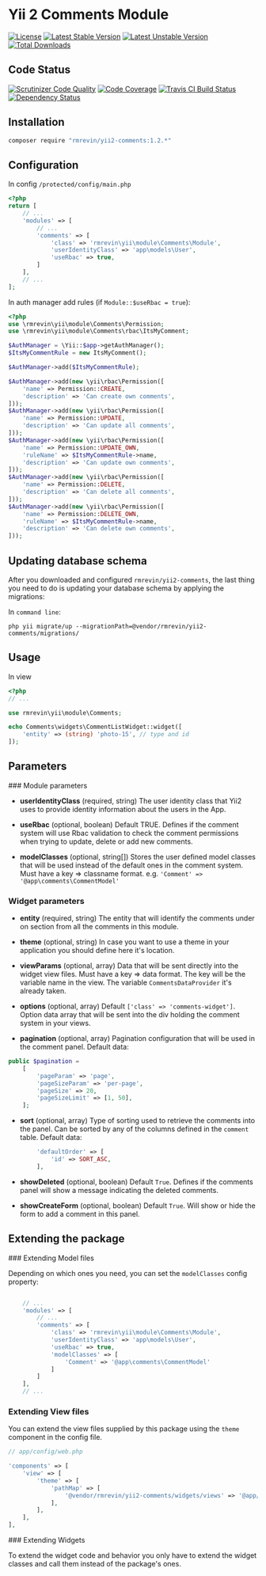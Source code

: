 Yii 2 Comments Module
=====================
[![License](https://poser.pugx.org/rmrevin/yii2-comments/license.svg)](https://packagist.org/packages/rmrevin/yii2-comments)
[![Latest Stable Version](https://poser.pugx.org/rmrevin/yii2-comments/v/stable.svg)](https://packagist.org/packages/rmrevin/yii2-comments)
[![Latest Unstable Version](https://poser.pugx.org/rmrevin/yii2-comments/v/unstable.svg)](https://packagist.org/packages/rmrevin/yii2-comments)
[![Total Downloads](https://poser.pugx.org/rmrevin/yii2-comments/downloads.svg)](https://packagist.org/packages/rmrevin/yii2-comments)

Code Status
-----------
[![Scrutinizer Code Quality](https://scrutinizer-ci.com/g/rmrevin/yii2-comments/badges/quality-score.png?b=master)](https://scrutinizer-ci.com/g/rmrevin/yii2-comments/?branch=master)
[![Code Coverage](https://scrutinizer-ci.com/g/rmrevin/yii2-comments/badges/coverage.png?b=master)](https://scrutinizer-ci.com/g/rmrevin/yii2-comments/?branch=master)
[![Travis CI Build Status](https://travis-ci.org/rmrevin/yii2-comments.svg)](https://travis-ci.org/rmrevin/yii2-comments)
[![Dependency Status](https://www.versioneye.com/user/projects/54b46c192eea784acc000442/badge.svg)](https://www.versioneye.com/user/projects/54119b799e16229fe00000da)

Installation
------------
```bash
composer require "rmrevin/yii2-comments:1.2.*"
```

Configuration
-------------

In config `/protected/config/main.php`
```php
<?php
return [
	// ...
	'modules' => [
		// ...
		'comments' => [
		    'class' => 'rmrevin\yii\module\Comments\Module',
		    'userIdentityClass' => 'app\models\User',
		    'useRbac' => true,
		]
	],
	// ...
];
```

In auth manager add rules (if `Module::$useRbac = true`):
```php
<?php
use \rmrevin\yii\module\Comments\Permission;
use \rmrevin\yii\module\Comments\rbac\ItsMyComment;

$AuthManager = \Yii::$app->getAuthManager();
$ItsMyCommentRule = new ItsMyComment();

$AuthManager->add($ItsMyCommentRule);

$AuthManager->add(new \yii\rbac\Permission([
    'name' => Permission::CREATE,
    'description' => 'Can create own comments',
]));
$AuthManager->add(new \yii\rbac\Permission([
    'name' => Permission::UPDATE,
    'description' => 'Can update all comments',
]));
$AuthManager->add(new \yii\rbac\Permission([
    'name' => Permission::UPDATE_OWN,
    'ruleName' => $ItsMyCommentRule->name,
    'description' => 'Can update own comments',
]));
$AuthManager->add(new \yii\rbac\Permission([
    'name' => Permission::DELETE,
    'description' => 'Can delete all comments',
]));
$AuthManager->add(new \yii\rbac\Permission([
    'name' => Permission::DELETE_OWN,
    'ruleName' => $ItsMyCommentRule->name,
    'description' => 'Can delete own comments',
]));
```

Updating database schema
------------------------
After you downloaded and configured `rmrevin/yii2-comments`,
the last thing you need to do is updating your database schema by applying the migrations:

In `command line`:
```
php yii migrate/up --migrationPath=@vendor/rmrevin/yii2-comments/migrations/
```

Usage
-----
In view
```php
<?php
// ...

use rmrevin\yii\module\Comments;

echo Comments\widgets\CommentListWidget::widget([
    'entity' => (string) 'photo-15', // type and id
]);

```

Parameters
----------

### Module parameters

* **userIdentityClass** (required, string) The user identity class that Yii2 uses to provide identity information about the users in the App.

* **useRbac** (optional, boolean) Default TRUE. Defines if the comment system will use Rbac validation to check the comment permissions when trying to update, delete or add new comments.

* **modelClasses** (optional, string[]) Stores the user defined model classes that will be used instead of the default ones in the comment system. Must have a key => classname format. e.g. `'Comment' => '@app\comments\CommentModel'`


### Widget parameters

* **entity** (required, string) The entity that will identify the comments under on section from all the comments in this module.

* **theme** (optional, string) In case you want to use a theme in your application you should define here it's location.

* **viewParams** (optional, array) Data that will be sent directly into the widget view files. Must have a key => data format. The key will be the variable name in the view. The variable `CommentsDataProvider` it's already taken.

* **options** (optional, array) Default `['class' => 'comments-widget']`. Option data array that will be sent into the div holding the comment system in your views.

* **pagination** (optional, array) Pagination configuration that will be used in the comment panel.
Default data:
```php
public $pagination = 
    [
        'pageParam' => 'page',
        'pageSizeParam' => 'per-page',
        'pageSize' => 20,
        'pageSizeLimit' => [1, 50],
    ];
```

* **sort** (optional, array) Type of sorting used to retrieve the comments into the panel. Can be sorted by any of the columns defined in the `comment` table.
Default data:
```php
        'defaultOrder' => [
            'id' => SORT_ASC,
        ],
```

* **showDeleted** (optional, boolean) Default `True`. Defines if the comments panel will show a message indicating the deleted comments.

* **showCreateForm** (optional, boolean) Default `True`. Will show or hide the form to add a comment in this panel.


Extending the package
---------------------

### Extending Model files

Depending on which ones you need, you can set the `modelClasses` config property:

```php

	// ...
	'modules' => [
		// ...
		'comments' => [
		    'class' => 'rmrevin\yii\module\Comments\Module',
		    'userIdentityClass' => 'app\models\User',
		    'useRbac' => true,
		    'modelClasses' => [
		        'Comment' => '@app\comments\CommentModel'
		    ]
		]
	],
	// ...
```

### Extending View files

You can extend the view files supplied by this package using the `theme` component in the config file.

```php
// app/config/web.php

'components' => [
    'view' => [
        'theme' => [
            'pathMap' => [
                '@vendor/rmrevin/yii2-comments/widgets/views' => '@app/views/comments', // example: @app/views/comment/comment-form.php
            ],
        ],
    ],
],

```

### Extending Widgets

To extend the widget code and behavior you only have to extend the widget classes and call them instead of the package's ones.